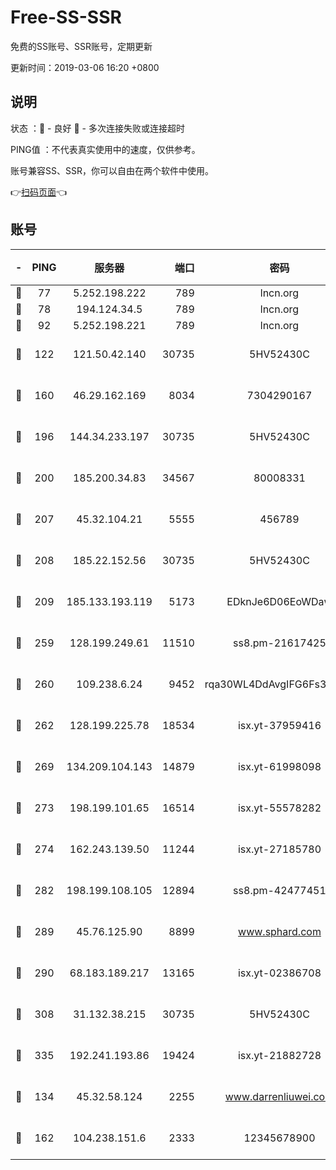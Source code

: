 # Free-SS-SSR

免费的SS账号、SSR账号，定期更新

更新时间：2019-03-06 16:20 +0800

## 说明

状态     ：🙂 - 良好 🙁 - 多次连接失败或连接超时

PING值   ：不代表真实使用中的速度，仅供参考。

账号兼容SS、SSR，你可以自由在两个软件中使用。

👉[扫码页面](https://liesauer.github.io/Free-SS-SSR/)👈

## 账号

|-|PING|服务器|端口|密码|加密方式|区域|
|:----:|:----:|:-----:|-----:|:----:|:----:|:----:|
|🙂|77|5.252.198.222|789|lncn.org|rc4|JP|
|🙂|78|194.124.34.5|789|lncn.org|rc4|JP|
|🙂|92|5.252.198.221|789|lncn.org|rc4|JP|
|🙂|122|121.50.42.140|30735|5HV52430C|aes-256-cfb|JP|
|🙂|160|46.29.162.169|8034|7304290167|aes-256-cfb|RU|
|🙂|196|144.34.233.197|30735|5HV52430C|aes-256-cfb|US|
|🙂|200|185.200.34.83|34567|80008331|aes-256-cfb|US|
|🙂|207|45.32.104.21|5555|456789|aes-256-cfb|SG|
|🙂|208|185.22.152.56|30735|5HV52430C|aes-256-cfb|RU|
|🙂|209|185.133.193.119|5173|EDknJe6D06EoWDaw|aes-256-cfb|US|
|🙂|259|128.199.249.61|11510|ss8.pm-21617425|aes-256-cfb|SG|
|🙂|260|109.238.6.24|9452|rqa30WL4DdAvgIFG6Fs3znzTa|aes-256-cfb|FR|
|🙂|262|128.199.225.78|18534|isx.yt-37959416|aes-256-cfb|SG|
|🙂|269|134.209.104.143|14879|isx.yt-61998098|aes-256-cfb|SG|
|🙂|273|198.199.101.65|16514|isx.yt-55578282|aes-256-cfb|US|
|🙂|274|162.243.139.50|11244|isx.yt-27185780|aes-256-cfb|US|
|🙂|282|198.199.108.105|12894|ss8.pm-42477451|aes-256-cfb|US|
|🙂|289|45.76.125.90|8899|www.sphard.com|aes-256-cfb|JP|
|🙂|290|68.183.189.217|13165|isx.yt-02386708|aes-256-cfb|SG|
|🙂|308|31.132.38.215|30735|5HV52430C|aes-256-cfb|US|
|🙂|335|192.241.193.86|19424|isx.yt-21882728|aes-256-cfb|US|
|🙂|134|45.32.58.124|2255|www.darrenliuwei.com|aes-256-cfb|JP|
|🙂|162|104.238.151.6|2333|12345678900|aes-256-cfb|JP|
